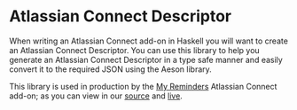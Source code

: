 # Atlassian Connect Descriptor

When writing an Atlassian Connect add-on in Haskell you will want to create an Atlassian Connect Descriptor. You can
use this library to help you generate an Atlassian Connect Descriptor in a type safe manner and easily convert it to the
required JSON using the Aeson library.

This library is used in production by the [My Reminders][1] Atlassian Connect add-on; as you can view in our [source][2]
and [live][3].

 [1]: https://my-reminders.useast.atlassian.io/
 [2]: https://bitbucket.org/atlassianlabs/my-reminders/src/9bb5e43a78ed3f8565fbbf64f24218e27f87c7af/src/AtlassianConnect.hs?at=master
 [3]: https://my-reminders.useast.atlassian.io/atlassian-connect.json